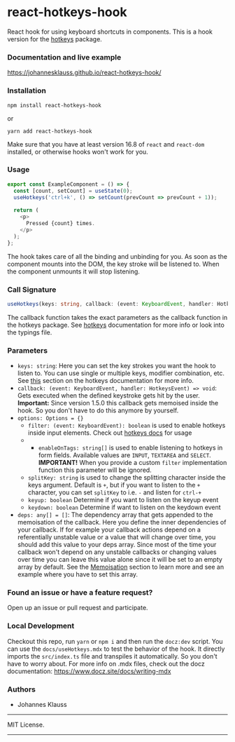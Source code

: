 # react-hotkeys-hook
React hook for using keyboard shortcuts in components.
This is a hook version for the [hotkeys] package.

### Documentation and live example

https://johannesklauss.github.io/react-hotkeys-hook/

### Installation

```shell
npm install react-hotkeys-hook
```

or

```shell
yarn add react-hotkeys-hook
```

Make sure that you have at least version 16.8 of `react` and `react-dom` installed, or otherwise hooks won't work for you.

### Usage
```js
export const ExampleComponent = () => {
  const [count, setCount] = useState(0);
  useHotkeys('ctrl+k', () => setCount(prevCount => prevCount + 1));
    
  return (
    <p>
      Pressed {count} times.
    </p>
  );
};
```

The hook takes care of all the binding and unbinding for you.
As soon as the component mounts into the DOM, the key stroke will be
listened to. When the component unmounts it will stop listening.

### Call Signature

```typescript
useHotkeys(keys: string, callback: (event: KeyboardEvent, handler: HotkeysEvent) => void, options: Options = {}, deps: any[] = [])
```

The callback function takes the exact parameters as the callback function in the hotkeys package.
See [hotkeys] documentation for more info or look into the typings file.

### Parameters
- `keys: string`: Here you can set the key strokes you want the hook to listen to. You can use single or multiple keys,
modifier combination, etc. See [this](https://github.com/jaywcjlove/hotkeys/#defining-shortcuts)
section on the hotkeys documentation for more info.
- `callback: (event: KeyboardEvent, handler: HotkeysEvent) => void`: Gets executed when the defined keystroke
gets hit by the user. **Important:** Since version 1.5.0 this callback gets memoised inside the hook. So you don't have
to do this anymore by yourself.
- `options: Options = {}`
  - `filter: (event: KeyboardEvent): boolean` is used to enable hotkeys inside input elements. Check out [hotkeys docs](https://github.com/jaywcjlove/hotkeys/#filter) for usage
  - * `enableOnTags: string[]` is used to enable listening to hotkeys in form fields. Available values are `INPUT`, `TEXTAREA` and `SELECT`. **IMPORTANT!** When you provide a custom `filter` implementation function this parameter will be ignored.
  - `splitKey: string` is used to change the splitting character inside the keys argument. Default is `+`, but if you want
    to listen to the `+` character, you can set `splitKey` to i.e. `-` and listen for `ctrl-+`
  - `keyup: boolean` Determine if you want to listen on the keyup event
  - `keydown: boolean` Determine if want to listen on the keydown event
- `deps: any[] = []`: The dependency array that gets appended to the memoisation of the callback. Here you define the inner
dependencies of your callback. If for example your callback actions depend on a referentially unstable value or a value
that will change over time, you should add this value to your deps array. Since most of the time your callback won't
depend on any unstable callbacks or changing values over time you can leave this value alone since it will be set to an
empty array by default. See the [Memoisation](#memoisation) section to
learn more and see an example where you have to set this array.

### Found an issue or have a feature request?

Open up an issue or pull request and participate.

### Local Development

Checkout this repo, run `yarn` or `npm i` and then run the `docz:dev` script.
You can use the `docs/useHotkeys.mdx` to test the behavior of the hook. It directly imports the
`src/index.ts` file and transpiles it automatically. So you don't have to worry about. For more info
on .mdx files, check out the docz documentation: https://www.docz.site/docs/writing-mdx

### Authors

* Johannes Klauss

---

MIT License.

---

[hotkeys]: https://github.com/jaywcjlove/hotkeys
